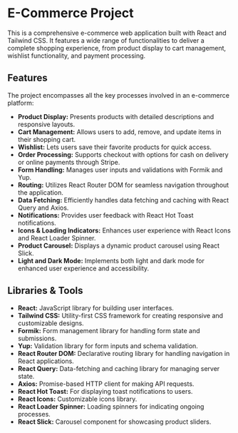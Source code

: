 # E-Commerce Project

This is a comprehensive e-commerce web application built with React and Tailwind CSS. It features a wide range of functionalities to deliver a complete shopping experience, from product display to cart management, wishlist functionality, and payment processing.

## Features

The project encompasses all the key processes involved in an e-commerce platform:

- **Product Display:** Presents products with detailed descriptions and responsive layouts.
- **Cart Management:** Allows users to add, remove, and update items in their shopping cart.
- **Wishlist:** Lets users save their favorite products for quick access.
- **Order Processing:** Supports checkout with options for cash on delivery or online payments through Stripe.
- **Form Handling:** Manages user inputs and validations with Formik and Yup.
- **Routing:** Utilizes React Router DOM for seamless navigation throughout the application.
- **Data Fetching:** Efficiently handles data fetching and caching with React Query and Axios.
- **Notifications:** Provides user feedback with React Hot Toast notifications.
- **Icons & Loading Indicators:** Enhances user experience with React Icons and React Loader Spinner.
- **Product Carousel:** Displays a dynamic product carousel using React Slick.
- **Light and Dark Mode:** Implements both light and dark mode for enhanced user experience and accessibility.

## Libraries & Tools

- **React:** JavaScript library for building user interfaces.
- **Tailwind CSS:** Utility-first CSS framework for creating responsive and customizable designs.
- **Formik:** Form management library for handling form state and submissions.
- **Yup:** Validation library for form inputs and schema validation.
- **React Router DOM:** Declarative routing library for handling navigation in React applications.
- **React Query:** Data-fetching and caching library for managing server state.
- **Axios:** Promise-based HTTP client for making API requests.
- **React Hot Toast:** For displaying toast notifications to users.
- **React Icons:** Customizable icons library.
- **React Loader Spinner:** Loading spinners for indicating ongoing processes.
- **React Slick:** Carousel component for showcasing product sliders.
